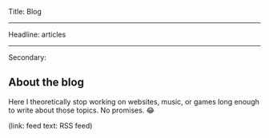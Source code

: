 Title: Blog

----

Headline: articles

----

Secondary:

## About the blog

Here I theoretically stop working on websites, music, or games long enough to write about those topics. No promises. 😂

(link: feed text: RSS feed)
